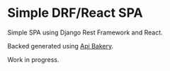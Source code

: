 # Simple DRF/React SPA

Simple SPA using Django Rest Framework and React. 

Backed generated using [Api Bakery](https://apibakery.com/).

Work in progress.